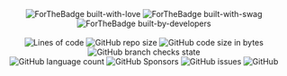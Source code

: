 <div align="center">
    <div>
    <img src="http://ForTheBadge.com/images/badges/built-with-love.svg" alt="ForTheBadge built-with-love">
    <img src="http://ForTheBadge.com/images/badges/built-with-swag.svg" alt="ForTheBadge built-with-swag">
    <img src="http://ForTheBadge.com/images/badges/built-by-developers.svg" alt="ForTheBadge built-by-developers">
    <br> <br>
    <img alt="Lines of code" src="https://img.shields.io/tokei/lines/github/AnonymousXC/Electron-Chat-App-With-Python">
    <img alt="GitHub repo size" src="https://img.shields.io/github/repo-size/AnonymousXC/Electron-Chat-App-With-Python">
    <img alt="GitHub code size in bytes" src="https://img.shields.io/github/languages/code-size/AnonymousXC/Electron-Chat-App-With-Python">
    <img alt="GitHub branch checks state" src="https://img.shields.io/github/checks-status/AnonymousXC/Electron-Chat-App-With-Python/main">
    <br>
    <img alt="GitHub language count" src="https://img.shields.io/github/languages/count/AnonymousXC/Electron-Chat-App-With-Python">
    <img alt="GitHub Sponsors" src="https://img.shields.io/github/sponsors/AnonymousXC">
    <img alt="GitHub issues" src="https://img.shields.io/github/issues/AnonymousXC/Electron-Chat-App-With-Python">
    <img alt="GitHub" src="https://img.shields.io/github/license/AnonymousXC/Electron-Chat-App-With-Python">
    </div>
</div>
